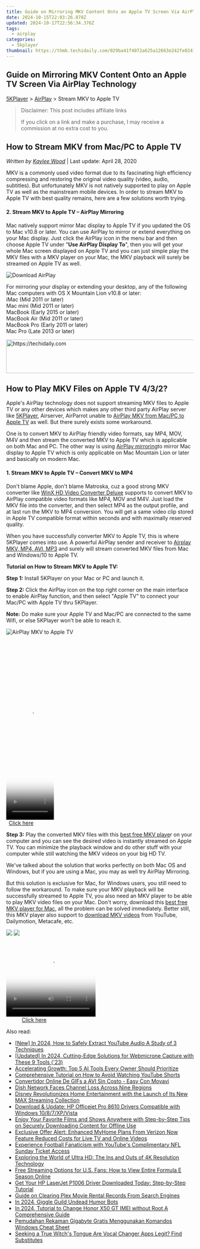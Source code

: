 ```yaml
---
title: Guide on Mirroring MKV Content Onto an Apple TV Screen Via AirPlay Technology
date: 2024-10-15T22:03:26.878Z
updated: 2024-10-17T22:56:34.376Z
tags:
  - airplay
categories:
  - 5kplayer
thumbnail: https://thmb.techidaily.com/029ba41f4072a625a12663e242fe0241f864e3cc7e4fb5de060add9d7faf8df5.jpg
---
```


## Guide on Mirroring MKV Content Onto an Apple TV Screen Via AirPlay Technology

[5KPlayer](https://tools.techidaily.com/5kplayer/products/) \> [AirPlay](https://tools.techidaily.com/5kplayer/airplay/) \> Stream MKV to Apple TV

>  Disclaimer: This post includes affiliate links
>
>  If you click on a link and make a purchase, I may receive a commission at no extra cost to you.
>

## How to Stream MKV from Mac/PC to Apple TV

 _Written by [Kaylee Wood](https://www.quora.com/profile/Amanda-Hu-21)_ | Last update: April 28, 2020

MKV is a commonly used video format due to its fascinating high efficiency compressing and restoring the original video quality (video, audio, subtitles). But unfortunately MKV is not natively supported to play on Apple TV as well as the mainstream mobile devices. In order to stream MKV to Apple TV with best quality remains, here are a few solutions worth trying.

#### **2\. Stream MKV to Apple TV – AirPlay Mirroring**

Mac natively support mirror Mac display to Apple TV if you updated the OS to Mac v10.8 or later. You can use AirPlay to mirror or extend everything on your Mac display. Just click the AirPlay icon in the menu bar and then choose Apple TV under "**Use AirPlay Display To**", then you will get your whole Mac screen displayed on Apple TV and you can just simple play the MKV files with a MKV player on your Mac, the MKV playback will surely be streamed on Apple TV as well. 

![Download AirPlay](https://www.5kplayer.com/airplay/img/macbook-pro.jpg)

For mirroring your display or extending your desktop, any of the following Mac computers with OS X Mountain Lion v10.8 or later:  
iMac (Mid 2011 or later)  
Mac mini (Mid 2011 or later)  
MacBook (Early 2015 or later)  
MacBook Air (Mid 2011 or later)  
MacBook Pro (Early 2011 or later)  
Mac Pro (Late 2013 or later) 

<!-- affiliate ads begin -->
<a href="https://unicoeye.pxf.io/c/5597632/2134238/18498" target="_top" id="2134238">
  <img src="//a.impactradius-go.com/display-ad/18498-2134238" border="0" alt="https://techidaily.com" width="728" height="90"/>
</a>
<img height="0" width="0" src="https://unicoeye.pxf.io/i/5597632/2134238/18498" style="position:absolute;visibility:hidden;" border="0" />
<!-- affiliate ads end -->

## How to Play MKV Files on Apple TV 4/3/2?

 Apple's AirPlay technology does not support streaming MKV files to Apple TV or any other devices which makes any other third party AirPlay server like [5KPlayer](https://tools.techidaily.com/5kplayer/products/), Airserver, AirParrot unable to [AirPlay MKV from Mac/PC to Apple TV](https://tools.techidaily.com/5kplayer/airplay/) as well. But there surely exists some workaround. 

One is to convert MKV to AirPlay friendly video formats, say MP4, MOV, M4V and then stream the converted MKV to Apple TV which is applicable on both Mac and PC. The other way is using [AirPlay mirroring](https://tools.techidaily.com/5kplayer/airplay/)to mirror Mac display to Apple TV which is only applicable on Mac Mountain Lion or later and basically on modern Mac.

#### **1\. Stream MKV to Apple TV – Convert MKV to MP4**

Don't blame Apple, don't blame Matroska, cuz a good strong MKV converter like [WinX HD Video Converter Deluxe](https://tools.techidaily.com/5kplayer/products/) supports to convert MKV to AirPlay compatible video formats like MP4, MOV and M4V. Just load the MKV file into the converter, and then select MP4 as the output profile, and at last run the MKV to MP4 conversion. You will get a same video clip stored in Apple TV compatible format within seconds and with maximally reserved quality. 

When you have successfully converter MKV to Apple TV, this is where 5KPlayer comes into use. A powerful AirPlay sender and receiver to [Airplay MKV, MP4, AVI, MP3](https://tools.techidaily.com/5kplayer/airplay/) and surely will stream converted MKV files from Mac and Windows/10 to Apple TV. 

**Tutorial on How to Stream MKV to Apple TV:** 

**Step 1:** Install 5KPlayer on your Mac or PC and launch it. 

**Step 2:** Click the AirPlay icon on the top right corner on the main interface to enable AirPlay function, and then select "Apple TV" to connect your Mac/PC with Apple TV thru 5KPlayer. 

**Note:** Do make sure your Apple TV and Mac/PC are connected to the same Wifi, or else 5KPlayer won't be able to reach it. 

![AirPlay MKV to Apple TV](https://www.5kplayer.com/airplay/img/5k-airplay-xsy-airplay-with-win10-15021501.jpg) 

<!-- affiliate ads begin -->
<span id="1975658">
					<video width="128" height="480" style="cursor:pointer"
           poster="//a.impactradius-go.com/display-clicktoplayimage/1975658.png"
           onclick="if(!this.playClicked){this.play();this.setAttribute('controls',true);this.playClicked=true;}">
	   <source src="//a.impactradius-go.com/display-ad/22993-1975658">
	   <img src="//a.impactradius-go.com/display-clicktoplayimage/1975658.png" style="border: none; height: 100%; width: 100%; object-fit: contain">
	</video>
	<div style="width:80px;text-align:center"><a href="javascript:window.open(decodeURIComponent('https%3A%2F%2Fhomestyler.sjv.io%2Fc%2F5597632%2F1975658%2F22993'), '_blank');void(0);">Click here</a></div>
</span>
<img height="0" width="0" src="https://imp.pxf.io/i/5597632/1975658/22993" style="position:absolute;visibility:hidden;" border="0" />
<!-- affiliate ads end -->

**Step 3:** Play the converted MKV files with this [best free MKV playe](https://tools.techidaily.com/5kplayer/video-music-player/)r on your computer and you can see the desired video is instantly streamed on Apple TV. You can minimize the playback window and do other stuff with your computer while still watching the MKV videos on your big HD TV. 

We've talked about the solution that works perfectly on both Mac OS and Windows, but if you are using a Mac, you may as well try AirPlay Mirroring. 

But this solution is exclusive for Mac, for Windows users, you still need to follow the workaround. To make sure your MKV playback will be successfully streamed to Apple TV, you also need an MKV player to be able to play MKV video files on your Mac. Don't worry, download this [best free MKV player for Mac](https://tools.techidaily.com/5kplayer/video-music-player/), all the problem can be solved immediately. Better still, this MKV player also support to [download MKV videos](https://tools.techidaily.com/5kplayer/youtube-download/) from YouTube, Dailymotion, Metacafe, etc.

[![](https://www.5kplayer.com/airplay/../button/freedownwhitewin.png)](https://tools.techidaily.com/5kplayer/products/) [![](https://www.5kplayer.com/airplay/../button/freedownbackmac.png)](https://tools.techidaily.com/5kplayer/products/)

<!-- affiliate ads begin -->
<span id="1304647">
					<video width="240" height="200" style="cursor:pointer"
           poster="//a.impactradius-go.com/display-clicktoplayimage/1304647.png"
           onclick="if(!this.playClicked){this.play();this.setAttribute('controls',true);this.playClicked=true;}">
	   <source src="//a.impactradius-go.com/display-ad/15852-1304647">
	   <img src="//a.impactradius-go.com/display-clicktoplayimage/1304647.png" style="border: none; height: 100%; width: 100%; object-fit: contain">
	</video>
	<div style="width:150px;text-align:center"><a href="javascript:window.open(decodeURIComponent('https%3A%2F%2Fthefitville.pxf.io%2Fc%2F5597632%2F1304647%2F15852'), '_blank');void(0);">Click here</a></div>
</span>
<img height="0" width="0" src="https://imp.pxf.io/i/5597632/1304647/15852" style="position:absolute;visibility:hidden;" border="0" />
<!-- affiliate ads end -->

<ins class="adsbygoogle"
     style="display:block"
     data-ad-format="autorelaxed"
     data-ad-client="ca-pub-7571918770474297"
     data-ad-slot="1223367746"></ins>

<ins class="adsbygoogle"
     style="display:block"
     data-ad-client="ca-pub-7571918770474297"
     data-ad-slot="8358498916"
     data-ad-format="auto"
     data-full-width-responsive="true"></ins>

<span class="atpl-alsoreadstyle">Also read:</span>
<div><ul>
<li><a href="https://eaxpv-info.techidaily.com/new-in-2024-how-to-safely-extract-youtube-audio-a-study-of-3-techniques/"><u>[New] In 2024, How to Safely Extract YouTube Audio A Study of 3 Techniques</u></a></li>
<li><a href="https://on-screen-recording.techidaily.com/updated-in-2024-cutting-edge-solutions-for-webmicrone-capture-with-these-9-tools-23/"><u>[Updated] In 2024, Cutting-Edge Solutions for Webmicrone Capture with These 9 Tools ('23)</u></a></li>
<li><a href="https://tech-hub.techidaily.com/accelerating-growth-top-5-ai-tools-every-owner-should-prioritize/"><u>Accelerating Growth: Top 5 AI Tools Every Owner Should Prioritize</u></a></li>
<li><a href="https://media-tips.techidaily.com/comprehensive-tutorial-on-how-to-avoid-watching-youtube-shorts/"><u>Comprehensive Tutorial on How to Avoid Watching YouTube Shorts</u></a></li>
<li><a href="https://some-approaches.techidaily.com/convertidor-online-de-gifs-a-avi-sin-costo-easy-con-movavi/"><u>Convertidor Online De GIFs a AVI Sin Costo - Easy Con Movavi</u></a></li>
<li><a href="https://media-tips.techidaily.com/dish-network-faces-channel-loss-across-nine-regions/"><u>Dish Network Faces Channel Loss Across Nine Regions</u></a></li>
<li><a href="https://media-tips.techidaily.com/disney-revolutionizes-home-entertainment-with-the-launch-of-its-new-max-streaming-collection/"><u>Disney Revolutionizes Home Entertainment with the Launch of Its New MAX Streaming Collection</u></a></li>
<li><a href="https://hardware-updates.techidaily.com/download-and-update-hp-officejet-pro-8610-drivers-compatible-with-windows-1087xpvista/"><u>Download & Update: HP Officejet Pro 8610 Drivers Compatible with Windows 10/8/7/XP/Vista</u></a></li>
<li><a href="https://media-tips.techidaily.com/enjoy-your-favorite-films-and-shows-anywhere-with-step-by-step-tips-on-securely-downloading-content-for-offline-use/"><u>Enjoy Your Favorite Films and Shows Anywhere with Step-by-Step Tips on Securely Downloading Content for Offline Use</u></a></li>
<li><a href="https://media-tips.techidaily.com/exclusive-offer-alert-enhanced-myhome-plans-from-verizon-now-feature-reduced-costs-for-live-tv-and-online-videos/"><u>Exclusive Offer Alert: Enhanced MyHome Plans From Verizon Now Feature Reduced Costs for Live TV and Online Videos</u></a></li>
<li><a href="https://media-tips.techidaily.com/experience-football-fanaticism-with-youtubes-complimentary-nfl-sunday-ticket-access/"><u>Experience Football Fanaticism with YouTube's Complimentary NFL Sunday Ticket Access</u></a></li>
<li><a href="https://media-tips.techidaily.com/exploring-the-world-of-ultra-hd-the-ins-and-outs-of-4k-resolution-technology/"><u>Exploring the World of Ultra HD: The Ins and Outs of 4K Resolution Technology</u></a></li>
<li><a href="https://media-tips.techidaily.com/free-streaming-options-for-us-fans-how-to-view-entire-formula-e-season-online/"><u>Free Streaming Options for U.S. Fans: How to View Entire Formula E Season Online</u></a></li>
<li><a href="https://driver-download.techidaily.com/1722966596791-get-your-hp-laserjet-p1006-driver-downloaded-today-step-by-step-tutorial/"><u>Get Your HP LaserJet P1006 Driver Downloaded Today: Step-by-Step Tutorial</u></a></li>
<li><a href="https://media-tips.techidaily.com/guide-on-clearing-plex-movie-rental-records-from-search-engines/"><u>Guide on Clearing Plex Movie Rental Records From Search Engines</u></a></li>
<li><a href="https://some-knowledge.techidaily.com/in-2024-giggle-guild-undead-humor-bots/"><u>In 2024, Giggle Guild Undead Humor Bots</u></a></li>
<li><a href="https://sim-unlock.techidaily.com/in-2024-tutorial-to-change-honor-x50-gt-imei-without-root-a-comprehensive-guide-by-drfone-android/"><u>In 2024, Tutorial to Change Honor X50 GT IMEI without Root A Comprehensive Guide</u></a></li>
<li><a href="https://win-bytes.techidaily.com/pemudahan-rekaman-gigabyte-gratis-menggunakan-komandos-windows-cheat-sheet/"><u>Pemudahan Rekaman Gigabyte Gratis Menggunakan Komandos Windows Cheat Sheet</u></a></li>
<li><a href="https://fox-blue.techidaily.com/seeking-a-true-witchs-tongue-are-vocal-changer-apps-legit-find-substitutes/"><u>Seeking a True Witch's Tongue Are Vocal Changer Apps Legit? Find Substitutes</u></a></li>
</ul></div>


